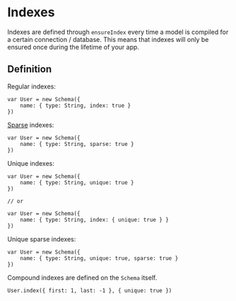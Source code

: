
Indexes
=======

Indexes are defined through `ensureIndex` every time a model is compiled for a
certain connection / database. This means that indexes will only be ensured
once during the lifetime of your app.

## Definition

Regular indexes:

    var User = new Schema({
        name: { type: String, index: true }
    })

[Sparse](http://www.mongodb.org/display/DOCS/Indexes#Indexes-SparseIndexes) indexes:

    var User = new Schema({
        name: { type: String, sparse: true }
    })

Unique indexes:

    var User = new Schema({
        name: { type: String, unique: true }
    })

    // or

    var User = new Schema({
        name: { type: String, index: { unique: true } }
    })

Unique sparse indexes:

    var User = new Schema({
        name: { type: String, unique: true, sparse: true }
    })

Compound indexes are defined on the `Schema` itself.

    User.index({ first: 1, last: -1 }, { unique: true })
